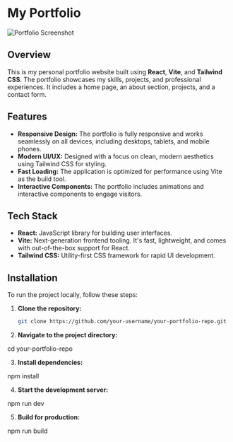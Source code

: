 # My Portfolio

![Portfolio Screenshot](./src/assets/portfolio-screenshot.png)

## Overview

This is my personal portfolio website built using **React**, **Vite**, and **Tailwind CSS**. The portfolio showcases my skills, projects, and professional experiences. It includes a home page, an about section, projects, and a contact form.

## Features

- **Responsive Design:** The portfolio is fully responsive and works seamlessly on all devices, including desktops, tablets, and mobile phones.
- **Modern UI/UX:** Designed with a focus on clean, modern aesthetics using Tailwind CSS for styling.
- **Fast Loading:** The application is optimized for performance using Vite as the build tool.
- **Interactive Components:** The portfolio includes animations and interactive components to engage visitors.

## Tech Stack

- **React:** JavaScript library for building user interfaces.
- **Vite:** Next-generation frontend tooling. It's fast, lightweight, and comes with out-of-the-box support for React.
- **Tailwind CSS:** Utility-first CSS framework for rapid UI development.

## Installation

To run the project locally, follow these steps:

1. **Clone the repository:**
   ```bash
   git clone https://github.com/your-username/your-portfolio-repo.git
   
2. **Navigate to the project directory:**

  cd your-portfolio-repo
  
3. **Install dependencies:**

  npm install
  
4. **Start the development server:**

  npm run dev
  
5. **Build for production:**

  npm run build
